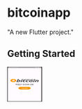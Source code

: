 # bitcoinapp

"A new Flutter project."

## Getting Started

<a href="https://github.com/jhoitimamoru/bitcoinapp">
    <img src="imagens/tela1.png" alt="Logo" width="80" height="80">
</a>
